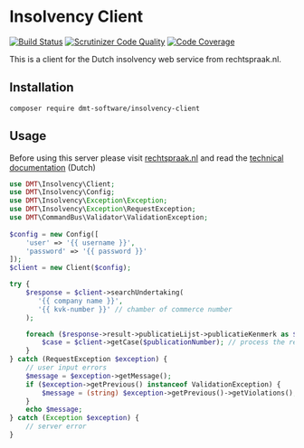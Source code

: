 # Insolvency Client
[![Build Status](https://app.travis-ci.com/dmt-software/insolvency-client.svg?branch=master)](https://app.travis-ci.com/dmt-software/insolvency-client)
[![Scrutinizer Code Quality](https://scrutinizer-ci.com/g/dmt-software/insolvency-client/badges/quality-score.png?b=master)](https://scrutinizer-ci.com/g/dmt-software/insolvency-client/?branch=master)
[![Code Coverage](https://scrutinizer-ci.com/g/dmt-software/insolvency-client/badges/coverage.png?b=master)](https://scrutinizer-ci.com/g/dmt-software/insolvency-client/?branch=master)

This is a client for the Dutch insolvency web service from rechtspraak.nl.

## Installation

```composer require dmt-software/insolvency-client```

## Usage

Before using this server please visit [rechtspraak.nl](https://www.rechtspraak.nl/Registers/Paginas/Webservice-Centraal-Insolventieregister.aspx) 
and read the [technical documentation](doc/Technische%20documentatie%20CIR-WS.pdf) (Dutch)  

```php
use DMT\Insolvency\Client;
use DMT\Insolvency\Config;
use DMT\Insolvency\Exception\Exception;
use DMT\Insolvency\Exception\RequestException;
use DMT\CommandBus\Validator\ValidationException;
 
$config = new Config([
    'user' => '{{ username }}',
    'password' => '{{ password }}'
]);
$client = new Client($config);

try {
    $response = $client->searchUndertaking(
       '{{ company name }}',
       '{{ kvk-number }}' // chamber of commerce number
    );

    foreach ($response->result->publicatieLijst->publicatieKenmerk as $publicationNumber) {
        $case = $client->getCase($publicationNumber); // process the retrieved case
    }
} catch (RequestException $exception) {
    // user input errors
    $message = $exception->getMessage();
    if ($exception->getPrevious() instanceof ValidationException) {
        $message = (string) $exception->getPrevious()->getViolations();
    }
    echo $message;
} catch (Exception $exception) {
    // server error
}
```